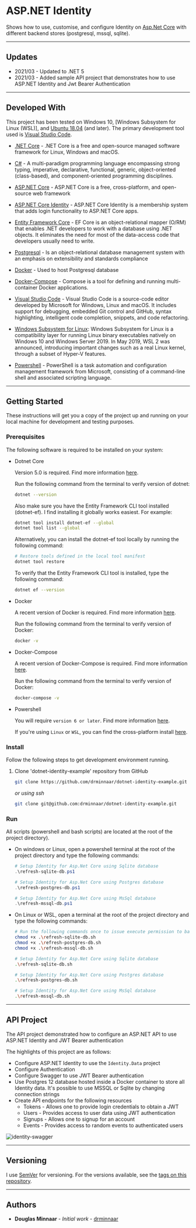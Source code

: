 # ASP.NET Identity

Shows how to use, customise, and configure Identity on [Asp.Net Core] with different backend stores (postgresql, mssql, sqlite).

---

## Updates

- 2021/03 - Updated to .NET 5
- 2021/03 - Added sample API project that demonstrates how to use ASP.NET Identity and Jwt Bearer Authentication

---

## Developed With

This project has been tested on Windows 10, [Windows Subsystem for Linux (WSL)], and [Ubuntu 18.04] (and later). The primary development tool used is [Visual Studio Code].

- [.NET Core] - .NET Core is a free and open-source managed software framework for Linux, Windows and macOS.

- [C#] - A multi-paradigm programming language encompassing strong typing, imperative, declarative, functional, generic, object-oriented (class-based), and component-oriented programming disciplines.

- [ASP.NET Core] - ASP.NET Core is a free, cross-platform, and open-source web framework

- [ASP.NET Core Identity] - ASP.NET Core Identity is a membership system that adds login functionality to ASP.NET Core apps.

- [Entity Framework Core] - EF Core is an object-relational mapper (O/RM) that enables .NET developers to work with a database using .NET objects. It eliminates the need for most of the data-access code that developers usually need to write.

- [Postgresql] - Is an object-relational database management system with an emphasis on extensibility and standards compliance

- [Docker] - Used to host Postgresql database

- [Docker-Compose] - Compose is a tool for defining and running multi-container Docker applications.

- [Visual Studio Code] - Visual Studio Code is a source-code editor developed by Microsoft for Windows, Linux and macOS. It includes support for debugging, embedded Git control and GitHub, syntax highlighting, intelligent code completion, snippets, and code refactoring.

- [Windows Subsystem for Linux]: Windows Subsystem for Linux is a compatibility layer for running Linux binary executables natively on Windows 10 and Windows Server 2019. In May 2019, WSL 2 was announced, introducing important changes such as a real Linux kernel, through a subset of Hyper-V features.

- [Powershell] - PowerShell is a task automation and configuration management framework from Microsoft, consisting of a command-line shell and associated scripting language.

---

## Getting Started

These instructions will get you a copy of the project up and running on your local machine for development and testing purposes.

### Prerequisites

The following software is required to be installed on your system:

- Dotnet Core

  Version 5.0 is required. Find more information [here](https://dotnet.microsoft.com/download).

  Run the following command from the terminal to verify version of dotnet:

  ```bash
  dotnet --version
  ```

  Also make sure you have the Entity Framework CLI tool installed (dotnet-ef). I find installing it globally works easiest. For example:

  ```bash
  dotnet tool install dotnet-ef --global
  dotnet tool list --global
  ```

  Alternatively, you can install the dotnet-ef tool locally by running the following command:

  ```bash
  # Restore tools defined in the local tool manifest
  dotnet tool restore
  ```

  To verify that the Entity Framework CLI tool is installed, type the following command:

  ```bash
  dotnet ef --version
  ```

- Docker

  A recent version of Docker is required. Find more information [here](https://docs.docker.com/).

  Run the following command from the terminal to verify version of Docker:

  ```bash
  docker -v
  ```

- Docker-Compose

  A recent version of Docker-Compose is required. Find more information [here](https://docs.docker.com/compose/install/).

  Run the following command from the terminal to verify version of Docker:

  ```bash
  docker-compose -v
  ```

- Powershell

  You will require `version 6 or later`. Find more information [here](https://docs.microsoft.com/en-us/powershell/scripting/install/installing-powershell).
  
  If you're using `Linux` or `WSL`, you can find the cross-platform install [here](https://docs.microsoft.com/en-us/powershell/scripting/install/installing-powershell-core-on-linux).

### Install

Follow the following steps to get development environment running.

1. Clone 'dotnet-identity-example' repository from GitHub

   ```bash
   git clone https://github.com/drminnaar/dotnet-identity-example.git
   ```

   _or using ssh_

   ```bash
   git clone git@github.com:drminnaar/dotnet-identity-example.git
   ```

### Run

All scripts (powershell and bash scripts) are located at the root of the project directory).

- On windows or Linux, open a powershell terminal at the root of the project directory and type the following commands:

  ```powershell
  # Setup Identity for Asp.Net Core using Sqlite database
  .\refresh-sqlite-db.ps1
  
  # Setup Identity for Asp.Net Core using Postgres database
  .\refresh-postgres-db.ps1
  
  # Setup Identity for Asp.Net Core using MsSql database
  .\refresh-mssql-db.ps1
  ```

- On Linux or WSL, open a terminal at the root of the project directory and type the following commands:

  ```bash
  # Run the following commands once to issue execute permission to bash scripts
  chmod +x .\refresh-sqlite-db.sh
  chmod +x .\refresh-postgres-db.sh
  chmod +x .\refresh-mssql-db.sh
  ```

  ```bash  
  # Setup Identity for Asp.Net Core using Sqlite database  
  .\refresh-sqlite-db.sh
  
  # Setup Identity for Asp.Net Core using Postgres database    
  .\refresh-postgres-db.sh  
  
  # Setup Identity for Asp.Net Core using MsSql database
  .\refresh-mssql-db.sh
  ```

---

## API Project

The API project demonstrated how to configure an ASP.NET API to use ASP.NET Identity and JWT Bearer authentication

The highlights of this project are as follows:

- Configure ASP.NET Identity to use the `Identity.Data` project
- Configure Authentication
- Configure Swagger to use JWT Bearer authentication
- Use Postgres 12 database hosted inside a Docker container to store all Identity data. It's possible to use MSSQL or Sqlite by changing connection strings
- Create API endpoints for the following resources
  - Tokens - Allows one to provide login credentials to obtain a JWT
  - Users - Provides access to user data using JWT authentication
  - Signups - Allows one to signup for an account
  - Events - Provides access to random events to authenticated users

![identity-swagger](https://user-images.githubusercontent.com/33935506/111025521-8d1e8a00-8449-11eb-88d3-84b67932224c.png)

---

## Versioning

I use [SemVer](http://semver.org/) for versioning. For the versions available, see the [tags on this repository](https://github.com/drminnaar/identity-dotnetcore-3/tags).

---

## Authors

- **Douglas Minnaar** - *Initial work* - [drminnaar](https://github.com/drminnaar)

[Docker]: https://www.docker.com
[Docker-Compose]: https://docs.docker.com/compose/
[ASP.NET Core]: https://www.asp.net/
[ASP.NET Core Identity]: https://docs.microsoft.com/en-us/aspnet/core/security/authentication/identity
[.NET Core]: https://www.microsoft.com/net/download
[Entity Framework Core]: https://docs.microsoft.com/en-us/ef/core/
[C#]: https://docs.microsoft.com/en-us/dotnet/csharp/programming-guide/
[Postgresql]: https://www.postgresql.org/
[Visual Studio Code]: https://code.visualstudio.com/
[Windows Subsystem for Linux]: https://docs.microsoft.com/en-us/windows/wsl/install-win10
[WSL]: https://docs.microsoft.com/en-us/windows/wsl/install-win10
[Powershell]: https://docs.microsoft.com/en-gb/powershell/
[Ubuntu 18.04]: https://ubuntu.com/
